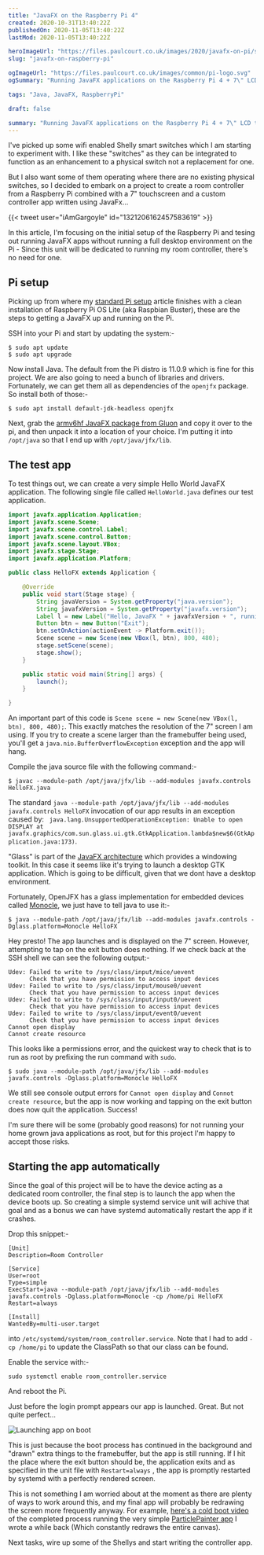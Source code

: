 ```yaml
---
title: "JavaFX on the Raspberry Pi 4"
created: 2020-10-31T13:40:22Z
publishedOn: 2020-11-05T13:40:22Z
lastMod: 2020-11-05T13:40:22Z

heroImageUrl: "https://files.paulcourt.co.uk/images/2020/javafx-on-pi/stand.jpg"
slug: "javafx-on-raspberry-pi"

ogImageUrl: "https://files.paulcourt.co.uk/images/common/pi-logo.svg"
ogSummary: "Running JavaFX applications on the Raspberry Pi 4 + 7\" LCD touch using direct framebuffer rendering without installing a full desktop environment."

tags: "Java, JavaFX, RaspberryPi"

draft: false

summary: "Running JavaFX applications on the Raspberry Pi 4 + 7\" LCD touch using direct framebuffer rendering without installing a full desktop environment."
---
```


I've picked up some wifi enabled Shelly smart switches which I am starting to experiment with. I like these "switches" as they can be integrated to function as an enhancement to a physical switch not a replacement for one.

But I also want some of them operating where there are no existing physical switches, so I decided to embark on a project to create a room controller from a Raspberry Pi combined with a 7" touchscreen and a custom controller app written using JavaFx...

{{< tweet user="iAmGargoyle" id="1321206162457583619" >}}


In this article, I'm focusing on the initial setup of the Raspberry Pi and tesing out running JavaFX apps without running a full desktop environment on the Pi - Since this unit will be dedicated to running my room controller, there's no need for one. 

## Pi setup

Picking up from where my [standard Pi setup](https://www.paulcourt.co.uk/article/pi-server-setup) article finishes with a clean installation of Raspberry Pi OS Lite (aka Raspbian Buster), these are the steps to getting a JavaFX up and running on the Pi. 

SSH into your Pi and start by updating the system:-

```
$ sudo apt update
$ sudo apt upgrade
```

Now install Java. The default from the Pi distro is 11.0.9 which is fine for this project. We are also going to need a bunch of libraries and drivers. Fortunately, we can get them all as dependencies of the `openjfx` package. So install both of those:-

```
$ sudo apt install default-jdk-headless openjfx
```

Next, grab the [armv6hf JavaFX package from Gluon](https://gluonhq.com/products/javafx/) and copy it over to the pi, and then unpack it into a location of your choice. I'm putting it into `/opt/java` so that I end up with `/opt/java/jfx/lib`.

## The test app

To test things out, we can create a very simple Hello World JavaFX application. The following single file called `HelloWorld.java` defines our test application.

```java
import javafx.application.Application;
import javafx.scene.Scene;
import javafx.scene.control.Label;
import javafx.scene.control.Button;
import javafx.scene.layout.VBox;
import javafx.stage.Stage;
import javafx.application.Platform;

public class HelloFX extends Application {

    @Override
    public void start(Stage stage) {
        String javaVersion = System.getProperty("java.version");
        String javafxVersion = System.getProperty("javafx.version");
        Label l = new Label("Hello, JavaFX " + javafxVersion + ", running on Java " + javaVersion + ".");
        Button btn = new Button("Exit");
        btn.setOnAction(actionEvent -> Platform.exit());
        Scene scene = new Scene(new VBox(l, btn), 800, 480);
        stage.setScene(scene);
        stage.show();
    }

    public static void main(String[] args) {
        launch();
    }

}
```
An important part of this code is `Scene scene = new Scene(new VBox(l, btn), 800, 480);`. This exactly matches the resolution of the 7" screen I am using. If you try to create a scene larger than the framebuffer being used, you'll get a `java.nio.BufferOverflowException` exception and the app will hang.

Compile the java source file with the following command:-

```
$ javac --module-path /opt/java/jfx/lib --add-modules javafx.controls HelloFX.java
```

The standard `java --module-path /opt/java/jfx/lib --add-modules javafx.controls HelloFX` invocation of our app results in an exception caused by: ` java.lang.UnsupportedOperationException: Unable to open DISPLAY at javafx.graphics/com.sun.glass.ui.gtk.GtkApplication.lambda$new$6(GtkApplication.java:173)`. 

"Glass" is part of the [JavaFX architecture](https://docs.oracle.com/javafx/2/architecture/jfxpub-architecture.htm) which provides a windowing toolkit. In this case it seems like it's trying to launch a desktop GTK application. Which is going to be difficult, given that we dont have a desktop environment.

Fortunately, OpenJFX has a glass implementation for embedded devices called [Monocle](https://wiki.openjdk.java.net/display/OpenJFX/Monocle), we just have to tell java to use it:-

```
$ java --module-path /opt/java/jfx/lib --add-modules javafx.controls -Dglass.platform=Monocle HelloFX
```

Hey presto! The app launches and is displayed on the 7" screen. However, attempting to tap on the exit button does nothing. If we check back at the SSH shell we can see the following output:-

```
Udev: Failed to write to /sys/class/input/mice/uevent
      Check that you have permission to access input devices
Udev: Failed to write to /sys/class/input/mouse0/uevent
      Check that you have permission to access input devices
Udev: Failed to write to /sys/class/input/input0/uevent
      Check that you have permission to access input devices
Udev: Failed to write to /sys/class/input/event0/uevent
      Check that you have permission to access input devices
Cannot open display
Cannot create resource
```

This looks like a permissions error, and the quickest way to check that is to run as root by prefixing the run command with `sudo`.

```
$ sudo java --module-path /opt/java/jfx/lib --add-modules javafx.controls -Dglass.platform=Monocle HelloFX
```

We still see console output errors for `Cannot open display` and `Connot create resource`, but the app is now working and tapping on the exit button does now quit the application. Success!

I'm sure there will be some (probably good reasons) for not running your home grown java applications as root, but for this project I'm happy to accept those risks.

## Starting the app automatically

Since the goal of this project will be to have the device acting as a dedicated room controller, the final step is to launch the app when the device boots up. So creating a simple systemd service unit will achive that goal and as a bonus we can have systemd automatically restart the app if it crashes.

Drop this snippet:-

```
[Unit]
Description=Room Controller

[Service]
User=root
Type=simple
ExecStart=java --module-path /opt/java/jfx/lib --add-modules javafx.controls -Dglass.platform=Monocle -cp /home/pi HelloFX
Restart=always

[Install]
WantedBy=multi-user.target
```

into `/etc/systemd/system/room_controller.service`. Note that I had to add `-cp /home/pi` to update the ClassPath so that our class can be found.

Enable the service with:-

```
sudo systemctl enable room_controller.service
```

And reboot the Pi.

Just before the login prompt appears our app is launched. Great. But not quite perfect...

![Launching app on boot](https://files.paulcourt.co.uk/images/2020/javafx-on-pi/first-boot.jpg)

This is just because the boot process has continued in the background and "drawn" extra things to the framebuffer, but the app is still running. If I hit the place where the exit button should be, the application exits and as specified in the unit file with  `Restart=always` , the app is promptly restarted by systemd with a perfectly rendered screen.

This is not something I am worried about at the moment as there are plenty of ways to work around this, and my final app will probably be redrawing the screen more frequently anyway. For example, [here's a cold boot video](https://youtu.be/LP911gEwhG4) of the completed process running the very simple [ParticlePainter app](https://www.flxs.co.uk/software/particle-painter) I wrote a while back (Which constantly redraws the entire canvas).

Next tasks, wire up some of the Shellys and start writing the controller app. 